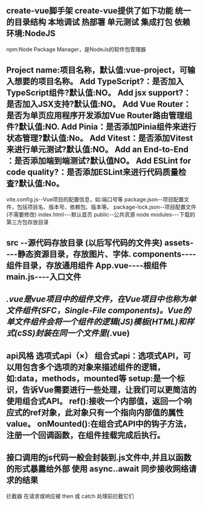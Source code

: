 create-vue脚手架
create-vue提供了如下功能
统一的目录结构
本地调试
热部署
单元测试
集成打包
依赖环境:NodeJS
-----------------------------------------------------------------

npm:Node Package Manager，是NodeJs的软件包管理器

Project name:项目名称，默认值:vue-project，可输入想要的项目名称。
Add TypeScript?：是否加入TypeScript组件?默认值:NO。
Add jsx support?：是否加入JSX支持?默认值:NO。
Add Vue Router：是否为单页应用程序开发添加Vue Router路由管理组件?默认值:NO.
Add Pinia：是否添加Pinia组件来进行状态管理?默认值:No。
Add Vitest：是否添加Vitest来进行单元测试?默认值:NO。
Add an End-to-End ：是否添加端到端测试?默认值NO。
Add ESLint for code quality?：是否添加ESLint来进行代码质量检査?默认值:No。
-------------------------------------------------------------------------
vite.config.js--Vue项目的配置信息，如:端口号等
package.json--项目配置文件，包括项目名、版本号、依赖包、版本等。
package-lock.json--项目配置文件(不需要修改)
index.html---默认首页
public--公共资源
node modules---下载的第三方包存放目录

src --源代码存放目录 (以后写代码的文件夹)
assets----静态资源目录，存放图片、字体.
components----组件目录，存放通用组件
App.vue----根组件
main.js----入口文件
------------------------------------------------------------------------------------------
*.vue是vue项目中的组件文件，在Vue项目中也称为单文件组件(SFC，Single-File components)。Vue的单文件组件会将一个组件的逻辑(JS)模板(HTML)和样式(cSS)封装在同一个文件里(*.vue)
------------------------------------------------------------------------------------------
api风格
选项式api（×）
组合式api：选项式API，可以用包含多个选项的对象来描述组件的逻辑，如:data，methods，mounted等
setup:是一个标识，告诉Vue需要进行一些处理，让我们可以更简洁的使用组合式API。
ref():接收一个内部值，返回一个响应式的ref对象，此对象只有一个指向内部值的属性 value。
onMounted():在组合式API中的钩子方法，注册一个回调函数，在组件挂载完成后执行。
--------------------------------------------------------------------------------
接口调用的js代码一般会封装到.js文件中,并且以函数的形式暴露给外部
使用 async..await 同步接收网络请求的结果
---------------------------------------------------------------------------------
拦截器
在请求或响应被 then 或 catch 处理前拦截它们
